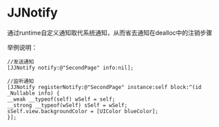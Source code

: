# JJNotify
通过runtime自定义通知取代系统通知，从而省去通知在dealloc中的注销步骤

举例说明：
```
//发送通知
[JJNotify notify:@"SecondPage" info:nil];

```

```
//监听通知
[JJNotify registerNotify:@"SecondPage" instance:self block:^(id  _Nullable info) {
__weak __typeof(self) wSelf = self;
__strong __typeof(wSelf) sSelf = wSelf;
sSelf.view.backgroundColor = [UIColor blueColor];
}];

```
